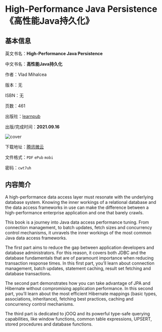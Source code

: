 # High-Performance Java Persistence 《高性能Java持久化》

## 基本信息

英文书名：**High-Performance Java Persistence**

中文书名：**高性能Java持久化**

作者：Vlad Mihalcea

版本：无

ISBN：无

页数：461

出版社：[learnpub](https://leanpub.com/high-performance-java-persistence)

出版/完成时间：**2021.09.16**

<img :src="$withBase('/images/high_performance_java_persistence.jpg')" alt="cover">

下载地址：[腾讯微云](https://share.weiyun.com/RHtaDFCF)

文件格式：`PDF` `ePub` `mobi`

密码：`cwt7uh`

## 内容简介

A high-performance data access layer must resonate with the underlying database system. Knowing the inner workings of a relational database and the data access frameworks in use can make the difference between a high-performance enterprise application and one that barely crawls.

This book is a journey into Java data access performance tuning. From connection management, to batch updates, fetch sizes and concurrency control mechanisms, it unravels the inner workings of the most common Java data access frameworks.

The first part aims to reduce the gap between application developers and database administrators. For this reason, it covers both JDBC and the database fundamentals that are of paramount importance when reducing transaction response times. In this first part, you’ll learn about connection management, batch updates, statement caching, result set fetching and database transactions.

The second part demonstrates how you can take advantage of JPA and Hibernate without compromising application performance. In this second part, you’ll learn about the most efficient Hibernate mappings (basic types, associations, inheritance), fetching best practices, caching and concurrency control mechanisms.

The third part is dedicated to jOOQ and its powerful type-safe querying capabilities, like window functions, common table expressions, UPSERT, stored procedures and database functions.
